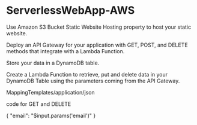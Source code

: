 # ServerlessWebApp-AWS

Use Amazon S3 Bucket Static Website Hosting property to host your static website. 

Deploy an API Gateway for your application with GET, POST, and DELETE methods that integrate with a Lambda Function.

Store your data in a DynamoDB table. 

Create a Lambda Function to retrieve, put and delete data in your DynamoDB Table using the parameters coming from the API Gateway. 

MappingTemplates/application/json

code for GET and DELETE

{ 
"email": "$input.params('email')" 
} 
